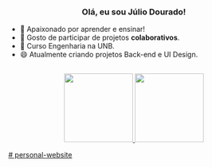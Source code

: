 ### <div align="center">Olá, eu sou Júlio Dourado!</div>

- 🌱 Apaixonado por aprender e ensinar!
- 👯 Gosto de participar de projetos **colaborativos**.
- 🤔 Curso Engenharia na UNB.
- 😄 Atualmente criando projetos Back-end e UI Design.
##
<div align="center">
  <a href="https://github.com/typejulio">
    <img height="138em"
      src="https://github-readme-stats.vercel.app/api?username=typejulio&show_icons=true&theme=radical&include_all_commits=true&count_private=true" />
    <img height="138em"
      src="https://github-readme-stats.vercel.app/api/top-langs/?username=typejulio&layout=compact&langs_count=7&theme=radical" />
 </div>


  

#   p e r s o n a l - w e b s i t e  
 